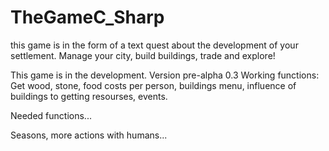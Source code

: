 # TheGameC_Sharp
this game is in the form of a text quest about the development of your settlement. Manage your city, build buildings, trade and explore!

This game is in the development. Version pre-alpha 0.3
Working functions: Get wood, stone, food costs per person, buildings menu, influence of buildings to getting resourses, events.

Needed functions...

Seasons, more actions with humans...
